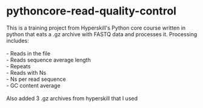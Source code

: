 # pythoncore-read-quality-control
<p> This is a training project from Hyperskill's Python core course written in python that eats a .gz archive with FASTQ data and processes it. Processing includes: <br><br>
- Reads in the file <br>
- Reads sequence average length <br>
- Repeats <br>
- Reads with Ns <br>
- Ns per read sequence <br>
- GC content average <br><br>
Also added 3 .gz archives from hyperskill that I used
